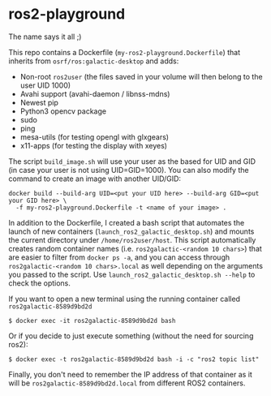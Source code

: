 # ros2-playground
The name says it all ;)


This repo contains a Dockerfile (`my-ros2-playground.Dockerfile`) that inherits from `osrf/ros:galactic-desktop` and adds:
* Non-root `ros2user` (the files saved in your volume will then belong to the user UID 1000)
* Avahi support (avahi-daemon / libnss-mdns)
* Newest pip
* Python3 opencv package
* sudo
* ping 
* mesa-utils (for testing opengl with glxgears)
* x11-apps (for testing the display with xeyes)


The script `build_image.sh` will use your user as the based for UID and GID (in case your user is not using UID=GID=1000). 
You can also modify the command to create an image with another UID/GID:
```
docker build --build-arg UID=<put your UID here> --build-arg GID=<put your GID here> \
  -f my-ros2-playground.Dockerfile -t <name of your image> .

```

In addition to the Dockerfile, I created a bash script that automates the launch of new containers (`launch_ros2_galactic_desktop.sh`) 
and mounts the current directory under `/home/ros2user/host`.
This script automatically creates random container names (i.e. `ros2galactic-<random 10 chars>`) that are easier to filter from `docker ps -a`, and you can
access through `ros2galactic-<random 10 chars>.local` as well depending on the arguments you passed to the script.
Use `launch_ros2_galactic_desktop.sh --help` to check the options.


If you want to open a new terminal using the running container called `ros2galactic-8589d9bd2d`
```
$ docker exec -it ros2galactic-8589d9bd2d bash
```

Or if you decide to just execute something (without the need for sourcing ros2):
```
$ docker exec -t ros2galactic-8589d9bd2d bash -i -c "ros2 topic list"
```

Finally, you don't need to remember the IP address of that container as it will be `ros2galactic-8589d9bd2d.local` from different ROS2 containers.


